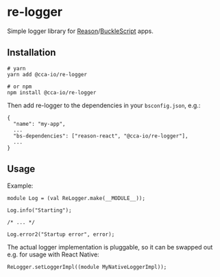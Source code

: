 # re-logger

Simple logger library for [Reason](https://reasonml.github.io)/[BuckleScript](https://bucklescript.github.io) apps.

## Installation

```shell
# yarn
yarn add @cca-io/re-logger

# or npm
npm install @cca-io/re-logger
```

Then add re-logger to the dependencies in your `bsconfig.json`, e.g.:

```
{
  "name": "my-app",
  ...
  "bs-dependencies": ["reason-react", "@cca-io/re-logger"],
  ...
}
```

## Usage

Example:

```reason
module Log = (val ReLogger.make(__MODULE__));

Log.info("Starting");

/* ... */

Log.error2("Startup error", error);
```

The actual logger implementation is pluggable, so it can be swapped out e.g. for usage with React Native:

```reason
ReLogger.setLoggerImpl((module MyNativeLoggerImpl));
```
